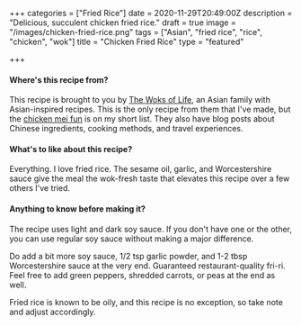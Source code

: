 +++
categories = ["Fried Rice"]
date = 2020-11-29T20:49:00Z
description = "Delicious, succulent chicken fried rice."
draft = true
image = "/images/chicken-fried-rice.png"
tags = ["Asian", "fried rice", "rice", "chicken", "wok"]
title = "Chicken Fried Rice"
type = "featured"

+++
#### Where's this recipe from?

This recipe is brought to you by [The Woks of Life](https://thewoksoflife.com/classic-chicken-fried-rice/ "Woks of Life"), an Asian family with Asian-inspired recipes. This is the only recipe from them that I've made, but the [chicken mei fun](https://thewoksoflife.com/chicken-mei-fun/ "Chicken Mei Fun") is on my short list. They also have blog posts about Chinese ingredients, cooking methods, and travel experiences.

#### What's to like about this recipe?

Everything. I love fried rice. The sesame oil, garlic, and Worcestershire sauce give the meal the wok-fresh taste that elevates this recipe over a few others I've tried.

#### Anything to know before making it?

The recipe uses light and dark soy sauce. If you don't have one or the other, you can use regular soy sauce without making a major difference.

Do add a bit more soy sauce, 1/2 tsp garlic powder, and 1-2 tbsp Worcestershire sauce at the very end. Guaranteed restaurant-quality fri-ri. Feel free to add green peppers, shredded carrots, or peas at the end as well.

Fried rice is known to be oily, and this recipe is no exception, so take note and adjust accordingly.